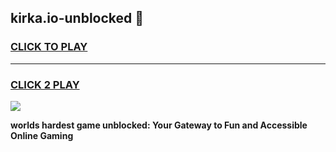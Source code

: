 
## kirka.io-unblocked 👋
<h3>
<a href="https://premium.freeplayer.one?title=kirka.io-unblocked&ref=14F">CLICK TO PLAY</a></h3>
<hr>

<h3>
<a href="https://premium.freeplayer.one?title=kirka.io-unblocked&ref=14F">CLICK 2 PLAY</a>
  
</h3>

<a href="https://premium.freeplayer.one?title=kirka.io-unblocked&ref=12F/"><img src="https://clearcache.store/games.png"></a>


**worlds hardest game unblocked: Your Gateway to Fun and Accessible Online Gaming**
